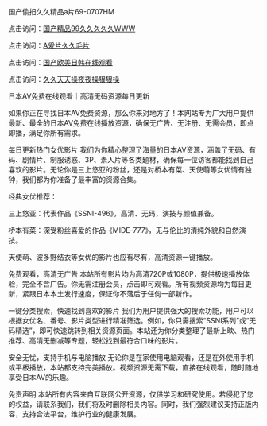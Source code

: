国产偷抇久久精品a片69-0707HM

点击访问：<a href="https://vassv.pages.dev/">国产精品99久久久久久WWW</a>

点击访问：<a href="https://cfad.pages.dev//">A爰片久久毛片</a>

点击访问：<a href="https://gda-c7m.pages.dev/">国产欧美日韩在线观看</a>

点击访问：<a href="https://rtj-3zo.pages.dev/">久久天天操夜夜操狠狠操</a>

日本AV免费在线观看｜高清无码资源每日更新

如果你正在寻找日本AV免费资源，那么你来对地方了！本网站专为广大用户提供最新、最全的日本AV免费在线播放资源，确保无广告、无注册、无需会员，即点即播，满足你所有需求。

每日更新热门女优影片
我们为你精心整理了海量的日本AV资源，涵盖了无码、有码、剧情片、制服诱惑、3P、素人片等各类题材，确保每一位访客都能找到自己喜欢的影片。无论你是三上悠亚的粉丝，还是对桥本有菜、天使萌等女优情有独钟，我们都为你准备了最丰富的资源合集。

经典女优推荐：

三上悠亚：代表作品《SSNI-496》，高清、无码，演技与颜值兼备。

桥本有菜：深受粉丝喜爱的作品《MIDE-777》，无与伦比的清纯外貌和自然演技。

天使萌、波多野结衣等女优的影片也应有尽有，高清资源一键播放。

免费观看，高清无广告
本站所有影片均为高清720P或1080P，提供极速播放体验，完全不含广告。你无需注册会员，点击即可观看。所有视频资源均为每日更新，紧跟日本本土发行速度，保证你不落后于任何一部新作。

一键分类搜索，快速找到喜欢的影片
我们为用户提供强大的搜索功能，用户可以根据女优名、番号、影片类型进行精准筛选。例如，你只需搜索“SSNI系列”或“无码精选”，即可快速跳转到相关资源页面。本站还为你分类整理了最新上映、热门推荐、高清无删减等专题，轻松找到最符合口味的影片。

安全无忧，支持手机与电脑播放
无论你是在家使用电脑观看，还是在外使用手机或平板播放，本站都支持完美播放。视频资源无需下载，直接在线观看，随时随地享受日本AV的乐趣。

免责声明
本站所有内容来自互联网公开资源，仅供学习和研究使用。若侵犯了您的权益，请联系我们，我们将及时删除相关内容。同时，我们强烈建议支持正版内容，支持合法平台，维护行业的健康发展。



<span style="display:none;">[Canonical link](）</span>
